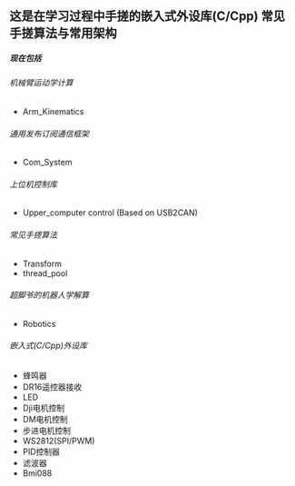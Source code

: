 ## 这是在学习过程中手搓的嵌入式外设库(C/Cpp) 常见手搓算法与常用架构

##### 现在包括

###### 机械臂运动学计算
- Arm_Kinematics
###### 通用发布订阅通信框架
- Com_System
###### 上位机控制库
- Upper_computer control (Based on USB2CAN)
###### 常见手搓算法
- Transform
- thread_pool
###### 超脚爷的机器人学解算
- Robotics
###### 嵌入式(C/Cpp)外设库

- 蜂鸣器
- DR16遥控器接收
- LED
- Dji电机控制
- DM电机控制
- 步进电机控制
- WS2812(SPI/PWM)
- PID控制器
- 滤波器
- Bmi088
  

